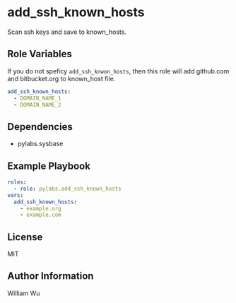 add_ssh_known_hosts
===================

Scan ssh keys and save to known_hosts.

Role Variables
--------------

If you do not speficy `add_ssh_knwon_hosts`, then this role will add github.com and bitbucket.org to known_host file.

```yaml
add_ssh_known_hosts:
  - DOMAIN_NAME_1
  - DOMAIN_NAME_2
```

Dependencies
------------

- pylabs.sysbase

Example Playbook
----------------

```yaml
roles:
  - role: pylabs.add_ssh_known_hosts
vars:
  add_ssh_known_hosts:
    - example.org
    - example.com
```

License
-------

MIT

Author Information
------------------

William Wu
